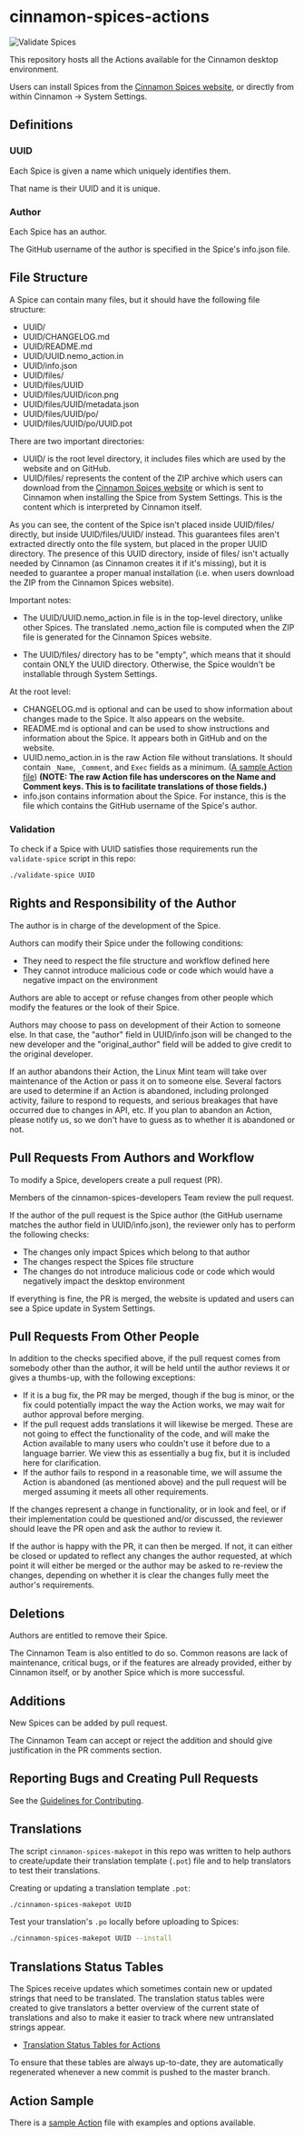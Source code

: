 # cinnamon-spices-actions

![Validate Spices](https://github.com/linuxmint/cinnamon-spices-actions/workflows/Validate%20spices/badge.svg)

This repository hosts all the Actions available for the Cinnamon desktop environment.

Users can install Spices from the [Cinnamon Spices website](https://cinnamon-spices.linuxmint.com/), or directly from within Cinnamon -> System Settings.

## Definitions

### UUID

Each Spice is given a name which uniquely identifies them.

That name is their UUID and it is unique.

### Author

Each Spice has an author.

The GitHub username of the author is specified in the Spice's info.json file.

## File Structure

A Spice can contain many files, but it should have the following file structure:

- UUID/
- UUID/CHANGELOG.md
- UUID/README.md
- UUID/UUID.nemo_action.in
- UUID/info.json
- UUID/files/
- UUID/files/UUID
- UUID/files/UUID/icon.png
- UUID/files/UUID/metadata.json
- UUID/files/UUID/po/
- UUID/files/UUID/po/UUID.pot

There are two important directories:

- UUID/ is the root level directory, it includes files which are used by the website and on GitHub.
- UUID/files/ represents the content of the ZIP archive which users can download from the [Cinnamon Spices website](https://cinnamon-spices.linuxmint.com/) or which is sent to Cinnamon when installing the Spice from System Settings. This is the content which is interpreted by Cinnamon itself.

As you can see, the content of the Spice isn't placed inside UUID/files/ directly, but inside UUID/files/UUID/ instead. This guarantees files aren't extracted directly onto the file system, but placed in the proper UUID directory. The presence of this UUID directory, inside of files/ isn't actually needed by Cinnamon (as Cinnamon creates it if it's missing), but it is needed to guarantee a proper manual installation (i.e. when users download the ZIP from the Cinnamon Spices website).

Important notes:

- The UUID/UUID.nemo_action.in file is in the top-level directory, unlike other Spices. The translated .nemo_action file is computed when the ZIP file is generated for the Cinnamon Spices website.

- The UUID/files/ directory has to be "empty", which means that it should contain ONLY the UUID directory. Otherwise, the Spice wouldn't be installable through System Settings.

At the root level:

- CHANGELOG.md is optional and can be used to show information about changes made to the Spice. It also appears on the website.
- README.md is optional and can be used to show instructions and information about the Spice. It appears both in GitHub and on the website.
- UUID.nemo_action.in is the raw Action file without translations. It should contain `_Name`, `_Comment`, and `Exec` fields as a minimum. ([A sample Action file](https://github.com/linuxmint/nemo/blob/master/files/usr/share/nemo/actions/sample.nemo_action)) **(NOTE: The raw Action file has underscores on the Name and Comment keys. This is to facilitate translations of those fields.)**
- info.json contains information about the Spice. For instance, this is the file which contains the GitHub username of the Spice's author.

### Validation

To check if a Spice with UUID satisfies those requirements run the `validate-spice` script in this repo:

```bash
./validate-spice UUID
```

## Rights and Responsibility of the Author

The author is in charge of the development of the Spice.

Authors can modify their Spice under the following conditions:

- They need to respect the file structure and workflow defined here
- They cannot introduce malicious code or code which would have a negative impact on the environment

Authors are able to accept or refuse changes from other people which modify the features or the look of their Spice.

Authors may choose to pass on development of their Action to someone else. In that case, the "author" field in UUID/info.json will be changed to the new developer and the "original_author" field will be added to give credit to the original developer.

If an author abandons their Action, the Linux Mint team will take over maintenance of the Action or pass it on to someone else. Several factors are used to determine if an Action is abandoned, including prolonged activity, failure to respond to requests, and serious breakages that have occurred due to changes in API, etc. If you plan to abandon an Action, please notify us, so we don't have to guess as to whether it is abandoned or not.

## Pull Requests From Authors and Workflow

To modify a Spice, developers create a pull request (PR).

Members of the cinnamon-spices-developers Team review the pull request.

If the author of the pull request is the Spice author (the GitHub username matches the author field in UUID/info.json), the reviewer only has to perform the following checks:

- The changes only impact Spices which belong to that author
- The changes respect the Spices file structure
- The changes do not introduce malicious code or code which would negatively impact the desktop environment

If everything is fine, the PR is merged, the website is updated and users can see a Spice update in System Settings.

## Pull Requests From Other People

In addition to the checks specified above, if the pull request comes from somebody other than the author, it will be held until the author reviews it or gives a thumbs-up, with the following exceptions:

- If it is a bug fix, the PR may be merged, though if the bug is minor, or the fix could potentially impact the way the Action works, we may wait for author approval before merging.
- If the pull request adds translations it will likewise be merged. These are not going to effect the functionality of the code, and will make the Action available to many users who couldn't use it before due to a language barrier. We view this as essentially a bug fix, but it is included here for clarification.
- If the author fails to respond in a reasonable time, we will assume the Action is abandoned (as mentioned above) and the pull request will be merged assuming it meets all other requirements.

If the changes represent a change in functionality, or in look and feel, or if their implementation could be questioned and/or discussed, the reviewer should leave the PR open and ask the author to review it.

If the author is happy with the PR, it can then be merged. If not, it can either be closed or updated to reflect any changes the author requested, at which point it will either be merged or the author may be asked to re-review the changes, depending on whether it is clear the changes fully meet the author's requirements.

## Deletions

Authors are entitled to remove their Spice.

The Cinnamon Team is also entitled to do so. Common reasons are lack of maintenance, critical bugs, or if the features are already provided, either by Cinnamon itself, or by another Spice which is more successful.

## Additions

New Spices can be added by pull request.

The Cinnamon Team can accept or reject the addition and should give justification in the PR comments section.

## Reporting Bugs and Creating Pull Requests

See the [Guidelines for Contributing](https://github.com/linuxmint/cinnamon-spices-actions/blob/master/.github/CONTRIBUTING.md).

## Translations

The script `cinnamon-spices-makepot` in this repo was written to help authors to create/update their translation template (`.pot`) file and to help translators to test their translations.

Creating or updating a translation template `.pot`:

```bash
./cinnamon-spices-makepot UUID
```

Test your translation's `.po` locally before uploading to Spices:

```bash
./cinnamon-spices-makepot UUID --install
```

## Translations Status Tables

The Spices receive updates which sometimes contain new or updated strings that need to be translated. The translation status tables were created to give translators a better overview of the current state of translations and also to make it easier to track where new untranslated strings appear.

- [Translation Status Tables for Actions](https://github.com/linuxmint/cinnamon-spices-actions/blob/translation-status-tables/.translation-tables/tables/README.md)

To ensure that these tables are always up-to-date, they are automatically regenerated whenever a new commit is pushed to the master branch.

## Action Sample

There is a [sample Action](https://github.com/linuxmint/nemo/blob/master/files/usr/share/nemo/actions/sample.nemo_action) file with examples and options available.
